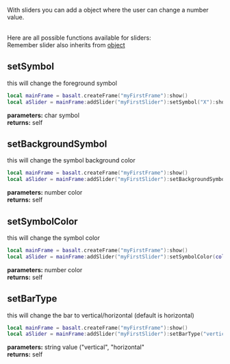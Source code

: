 With sliders you can add a object where the user can change a number value.<br><br>

Here are all possible functions available for sliders: <br>
Remember slider also inherits from [object](https://github.com/NoryiE/Basalt/wiki/Object)

## setSymbol
this will change the foreground symbol
```lua
local mainFrame = basalt.createFrame("myFirstFrame"):show()
local aSlider = mainFrame:addSlider("myFirstSlider"):setSymbol("X"):show()
```
**parameters:** char symbol<br>
**returns:** self<br>

## setBackgroundSymbol
this will change the symbol background color
```lua
local mainFrame = basalt.createFrame("myFirstFrame"):show()
local aSlider = mainFrame:addSlider("myFirstSlider"):setBackgroundSymbol(colors.yellow):show()
```
**parameters:** number color<br>
**returns:** self<br>

## setSymbolColor
this will change the symbol color
```lua
local mainFrame = basalt.createFrame("myFirstFrame"):show()
local aSlider = mainFrame:addSlider("myFirstSlider"):setSymbolColor(colors.red):show()
```
**parameters:** number color<br>
**returns:** self<br>

## setBarType
this will change the bar to vertical/horizontal (default is horizontal)
```lua
local mainFrame = basalt.createFrame("myFirstFrame"):show()
local aSlider = mainFrame:addSlider("myFirstSlider"):setBarType("vertical"):show()
```
**parameters:** string value ("vertical", "horizontal"<br>
**returns:** self<br>


